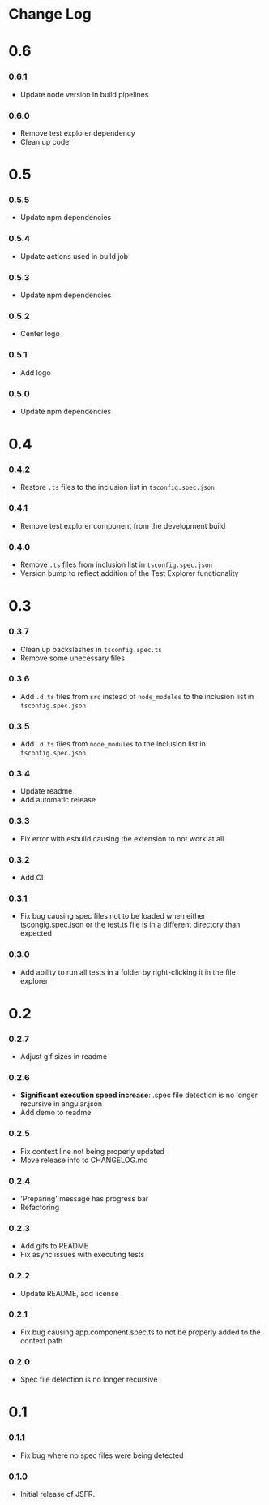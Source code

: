 # Change Log

# 0.6

<!-- ### 0.6.0 -->

### 0.6.1
- Update node version in build pipelines
### 0.6.0
- Remove test explorer dependency
- Clean up code

# 0.5

### 0.5.5
- Update npm dependencies
### 0.5.4
- Update actions used in build job
### 0.5.3
- Update npm dependencies

### 0.5.2
- Center logo

### 0.5.1
- Add logo
### 0.5.0
- Update npm dependencies

# 0.4

### 0.4.2
- Restore `.ts` files to the inclusion list in `tsconfig.spec.json`
### 0.4.1
- Remove test explorer component from the development build
### 0.4.0
- Remove `.ts` files from inclusion list in `tsconfig.spec.json`
- Version bump to reflect addition of the Test Explorer functionality

# 0.3
### 0.3.7
- Clean up backslashes in `tsconfig.spec.ts`
- Remove some unecessary files
### 0.3.6
- Add `.d.ts` files from `src` instead of `node_modules` to the inclusion list in `tsconfig.spec.json`
### 0.3.5
- Add `.d.ts` files from `node_modules` to the inclusion list in `tsconfig.spec.json`
### 0.3.4
- Update readme
- Add automatic release
### 0.3.3
- Fix error with esbuild causing the extension to not work at all
### 0.3.2
- Add CI
### 0.3.1
- Fix bug causing spec files not to be loaded when either tscongig.spec.json or the test.ts file is in a different directory than expected
### 0.3.0
- Add ability to run all tests in a folder by right-clicking it in the file explorer

# 0.2
### 0.2.7
- Adjust gif sizes in readme
### 0.2.6
- **Significant execution speed increase**: .spec file detection is no longer recursive in angular.json
- Add demo to readme
### 0.2.5
- Fix context line not being properly updated
- Move release info to CHANGELOG.md
### 0.2.4
- 'Preparing' message has progress bar
- Refactoring
### 0.2.3
- Add gifs to README
- Fix async issues with executing tests
### 0.2.2
- Update README, add license
### 0.2.1
- Fix bug causing app.component.spec.ts to not be properly added to the context path
### 0.2.0
- Spec file detection is no longer recursive

# 0.1
### 0.1.1
- Fix bug where no spec files were being detected
### 0.1.0
- Initial release of JSFR.
